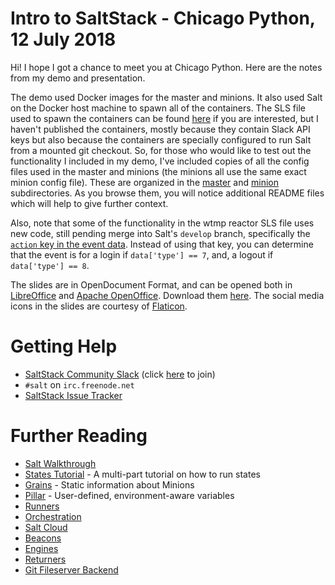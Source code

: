 # Intro to SaltStack - Chicago Python, 12 July 2018

Hi! I hope I got a chance to meet you at Chicago Python. Here are the notes
from my demo and presentation.

The demo used Docker images for the master and minions. It also used Salt on
the Docker host machine to spawn all of the containers. The SLS file used to
spawn the containers can be found
[here](https://github.com/terminalmage/talks/tree/master/2018-07-chipy/chipy.sls)
if you are interested, but I haven't published the containers, mostly because
they contain Slack API keys but also because the containers are specially
configured to run Salt from a mounted git checkout. So, for those who would
like to test out the functionality I included in my demo, I've included copies
of all the config files used in the master and minions (the minions all use the
same exact minion config file). These are organized in the
[master](https://github.com/terminalmage/talks/tree/master/2018-07-chipy/master)
and
[minion](https://github.com/terminalmage/talks/tree/master/2018-07-chipy/minion/etc/salt)
subdirectories. As you browse them, you will notice additional README files
which will help to give further context.

Also, note that some of the functionality in the wtmp reactor SLS file uses new
code, still pending merge into Salt's `develop` branch, specifically the
[`action` key in the event
data](https://github.com/terminalmage/talks/blob/master/2018-07-chipy/master/srv/salt/reactor/wtmp.sls#L7).
Instead of using that key, you can determine that the event is for a login if
`data['type'] == 7`, and, a logout if `data['type'] == 8`.

The slides are in OpenDocument Format, and can be opened both in
[LibreOffice](https://www.libreoffice.org/) and [Apache
OpenOffice](https://www.openoffice.org/). Download them
[here](https://github.com/terminalmage/talks/tree/master/2018-07-chipy/ChiPy.odp).
The social media icons in the slides are courtesy of
[Flaticon](https://www.flaticon.com/).

# Getting Help

- [SaltStack Community Slack](https://saltstackcommunity.slack.com/messages) (click [here](http://saltstackcommunity.herokuapp.com/) to join)
- `#salt` on `irc.freenode.net`
- [SaltStack Issue Tracker](https://github.com/saltstack/salt/issues)

# Further Reading

- [Salt Walkthrough](https://docs.saltstack.com/en/latest/topics/tutorials/walkthrough.html#tutorial-salt-walk-through)
- [States Tutorial](https://docs.saltstack.com/en/latest/topics/tutorials/states_pt1.html) - A multi-part tutorial on how to run states
- [Grains](https://docs.saltstack.com/en/latest/topics/grains/) - Static information about Minions
- [Pillar](https://docs.saltstack.com/en/latest/topics/tutorials/pillar.html) - User-defined, environment-aware variables
- [Runners](https://docs.saltstack.com/en/latest/ref/runners/)
- [Orchestration](https://docs.saltstack.com/en/latest/topics/orchestrate/orchestrate_runner.html)
- [Salt Cloud](https://docs.saltstack.com/en/latest/topics/cloud/)
- [Beacons](https://docs.saltstack.com/en/latest/topics/beacons/)
- [Engines](https://docs.saltstack.com/en/latest/topics/engines/index.html)
- [Returners](https://docs.saltstack.com/en/latest/ref/returners/)
- [Git Fileserver Backend](https://docs.saltstack.com/en/latest/topics/tutorials/gitfs.html)

